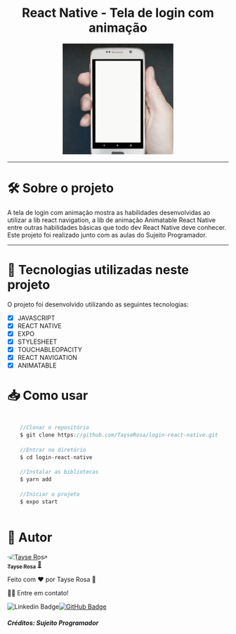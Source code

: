 <h1 align="center"> React Native - Tela de login com animação </h1>

<p align="center">
  <img src="./src/assets/readme/telaLoginAnimada5.gif" width="50%" />
</p>

---
# 🛠 Sobre o projeto
A tela de login com animação mostra as habilidades desenvolvidas ao utilizar a lib react navigation, a lib de animação Animatable React Native entre outras habilidades básicas que todo dev React Native deve conhecer. Este projeto foi realizado junto com as aulas do Sujeito Programador.

---

# 🚀 Tecnologias utilizadas neste projeto
O projeto foi desenvolvido utilizando as seguintes tecnologias:

- [x] JAVASCRIPT
- [x] REACT NATIVE
- [x] EXPO
- [x] STYLESHEET
- [x] TOUCHABLEOPACITY
- [x] REACT NAVIGATION
- [x] ANIMATABLE

# 📥 Como usar
```js

    //Clonar o repositório
    $ git clone https://github.com/TayseRosa/login-react-native.git

    //Entrar no diretório
    $ cd login-react-native

    //Instalar as bibliotecas
    $ yarn add

    //Iniciar o projeto 
    $ expo start
    

``` 

# 🚀 Autor

<a href="https://www.tayserosa.dev">
 <img style="border-radius: 50%;" src="https://avatars.githubusercontent.com/u/31596454?v=4" width="100px;" alt="Tayse Rosa" style="border-radius:50%"/>
 <br />
 <sub><b>Tayse Rosa</b></sub></a> <a href="https://www.tayserosa.dev" title="Tayse Rosa">🚀</a>


Feito com ❤️ por Tayse Rosa 🚀

👋🏽 Entre em contato!

![Linkedin Badge](https://img.shields.io/badge/-TayseRosa-blue?style=flat-square&logo=Linkedin&logoColor=white&link=https://www.linkedin.com/in/tayse-rosa-3b683151/)[![GitHub Badge](https://img.shields.io/badge/GitHub-100000?style=for-the-badge&logo=github&logoColor=white)](https://github.com/TayseRosa/)

<h5> Créditos: Sujeito Programador </h5>
